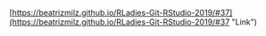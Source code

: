 [https://beatrizmilz.github.io/RLadies-Git-RStudio-2019/#37](https://beatrizmilz.github.io/RLadies-Git-RStudio-2019/#37 "Link")